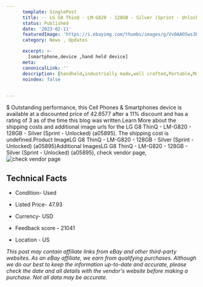 ```yaml
---
      template: SinglePost
      title: -- LG G8 ThinQ - LM-G820 - 128GB - Silver (Sprint - Unlocked) (a05895)
      status: Published
      date: '2023-02-11'
      featuredImage: 'https://i.ebayimg.com/thumbs/images/g/Vv0AAOSws3BjzWpW/s-l225.jpg'
      category: News , Updates

      excerpt: >-
        [smartphone,device ,hand held device]
      meta:
      canonicalLink: ''
      description: [handheld,industrially made,well crafted,Portable,Mobile,Compact,Convenient,Lightweight,Maneuverable,Man-portable,Miniature,Carriable,Hand-held,Light,Holdable,Transportable,Mobile device,Pocket-sized,On-the-go,Wireless,Cordless,Compact size,Convenient size, smartphone,device ,hand held device]
      noindex: false

        
---
```

$
    Outstanding performance, this Cell Phones & Smartphones device is available at a discounted price of 42.6577 after a 11% discount and has a rating of 3 as of the time this blog was written.Learn More about the shipping costs and additional image urls for the LG G8 ThinQ - LM-G820 - 128GB - Silver (Sprint - Unlocked) (a05895). The shipping cost is undefined.Product ImageLG G8 ThinQ - LM-G820 - 128GB - Silver (Sprint - Unlocked) (a05895)Additional ImagesLG G8 ThinQ - LM-G820 - 128GB - Silver (Sprint - Unlocked) (a05895), check vendor page, ![check vendor page](https://origin-galleryplus.ebayimg.com/ws/web/255889907722_2_0_1/225x225.jpg)
    
    

 ## Technical Facts 



     
      

 - Condition- Used 


      

 - Listed Price- 47.93 


      

 - Currency- USD 


      

 - Feedback score - 21041 


      

 - Location - US 


      
      

 *_This post may contain affiliate links from eBay and other third-party websites. As an eBay affiliate, we earn from qualifying purchases. Although we do our best to keep the information up-to-date and accurate, please check the date and all details with the vendor's website before making a purchase. Not all data may be accurate._*



    
    
    
    
    